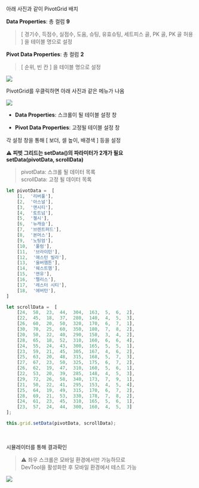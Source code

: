 아래 사진과 같이 PivotGrid 배치

**Data Properties**: 총 컬럼 **9** <br>
> [ 경기수, 득점수, 실점수, 도움, 슈팅, 유효슈팅, 세트피스 골, PK 골, PK 골 허용 ] 을 테이블 명으로 설정 

**Pivot Data Properties**: 총 컬럼 **2**
> [ 순위, 빈 칸 ] 을 테이블 명으로 설정

![](https://wikidocs.net/images/page/276292/pivot_lay.png)

PivotGrid를 우클릭하면 아래 사진과 같은 메뉴가 나옴

![](https://wikidocs.net/images/page/276292/pivot_set.png)

- **Data Properties**: 스크롤이 될 테이블 설정 창

- **Pivot Data Properties**: 고정될 테이블 설정 창

각 설정 창을 통해 [ 보더, 셀 높이, 배경색 ] 등을 설정

 **⚠️ 피벗 그리드는 setData()의 파라미터가 2개가 필요** <br>
 **setData(pivotData, scrollData)**
 > pivotData: 스크롤 될 데이터 목록 <br>
 > scrollData: 고정 될 데이터 목록

```js
let pivotData =  [
	[1,  '리버풀'],
	[2,  '아스널'],
	[3,  '맨시티'],
	[4,  '토트넘'],
	[5,  '첼시'],
	[6,  '뉴캐슬'],
	[7,  '브렌트퍼드'],
	[8,  '본머스'],
	[9,  '노팅엄'],
	[10,  '풀럼'],
	[11,  '브라이턴'],
	[12,  '애스턴 빌라'],
	[13,  '울버햄튼'],
	[14,  '웨스트햄'],
	[15,  '맨유'],
	[16,  '펠리스'],
	[17,  '레스터 시티'],
	[18,  '에버턴'],
]

let scrollData =  [
	[24,  58,  23,  44,  304,  163,  5,  6,  2],
	[22,  45,  18,  37,  280,  140,  4,  5,  3],
	[26,  60,  20,  50,  320,  170,  6,  7,  1],
	[30,  70,  25,  60,  350,  180,  7,  8,  2],
	[20,  50,  22,  40,  290,  150,  3,  4,  2],
	[28,  65,  18,  52,  310,  160,  6,  6,  4],
	[24,  55,  24,  43,  300,  165,  5,  5,  1],
	[23,  59,  21,  45,  305,  167,  4,  6,  2],
	[25,  63,  20,  48,  315,  168,  5,  7,  3],
	[27,  67,  23,  50,  325,  175,  6,  7,  2],
	[26,  62,  19,  47,  310,  160,  5,  6,  1],
	[22,  53,  20,  39,  285,  148,  4,  5,  3],
	[29,  72,  26,  58,  340,  173,  7,  9,  1],
	[21,  50,  22,  41,  295,  153,  4,  5,  4],
	[25,  64,  19,  49,  315,  170,  6,  7,  2],
	[28,  69,  21,  53,  330,  178,  7,  8,  2],
	[24,  61,  23,  45,  310,  165,  5,  6,  1],
	[23,  57,  24,  44,  300,  160,  4,  5,  3]
];

this.grid.setData(pivotData, scrollData);
```
<br>

시뮬레이터를 통해 결과확인 <br>
> ⚠️ 좌우 스크롤은 모바일 환경에서만 가능하므로 <br>
> DevTool을 활성화한 후 모바일 환경에서 테스트 가능

![](https://wikidocs.net/images/page/276292/pivot_res.png)